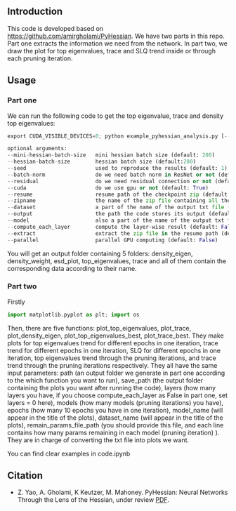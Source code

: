 
## Introduction
This code is developed based on <https://github.com/amirgholami/PyHessian>. We have two parts in this repo. Part one extracts the information we need from the network. In part two, we draw the plot for top eigenvalues, trace and SLQ trend inside or through each pruning iteration.


## Usage
### Part one

We can run the following code to get the top eigenvalue, trace and density top eigenvalues:

```python
export CUDA_VISIBLE_DEVICES=0; python example_pyhessian_analysis.py [--mini-hessian-batch-size] [--hessian-batch-size] [--seed] [--batch-norm] [--residual] [--cuda] [--resume] [--zipname] [--dataset] [--output] [--model] [--compute_each_layer] [--extract] [--parallel]

optional arguments:
--mini-hessian-batch-size   mini hessian batch size (default: 200)
--hessian-batch-size        hessian batch size (default:200)
--seed                      used to reproduce the results (default: 1)
--batch-norm                do we need batch norm in ResNet or not (default: True)
--residual                  do we need residual connection or not (default: True)
--cuda                      do we use gpu or not (default: True)
--resume                    resume path of the checkpoint zip (default: none, must be filled by user)
--zipname					the name of the zip file containing all the checkpoints you want to analysis (default: 'mnist.zip')
--dataset					a part of the name of the output txt file (default: 'mnist')
--output					the path the code stores its output (default: 'output')
--model						also a part of the name of the output txt file (default: 'fc1')
--compute_each_layer		compute the layer-wise result (default: False)
--extract					extract the zip file in the resume path (default: True)
--parallel					parallel GPU computing (default: False)
```

You will get an output folder containing 5 folders: density_eigen, density_weight, esd_plot, top_eigenvalues, trace and all of them contain the corresponding data according to their name.

### Part two

Firstly

```python
import matplotlib.pyplot as plt; import os

```

Then, there are five functions: plot_top_eigenvalues, plot_trace, plot_density_eigen, plot_top_eigenvalues_best, plot_trace_best. They make plots for top eigenvalues trend for different epochs in one iteration, trace trend for different epochs in one iteration, SLQ for different epochs in one iteration, top eigenvalues trend through the pruning iterations, and  trace trend through the pruning iterations respectively. They all have the same input parameters: path (an output folder we generate in part one according to the which function you want to run), save_path (the output folder containing the plots you want after running the code), layers (how many layers you have, if you choose compute_each_layer as False in part one, set layers = 0 here), models (how many models (pruning iterations) you have), epochs (how many 10 epochs you have in one iteration), model_name (will appear in the title of the plots), dataset_name (will appear in the title of the plots), remain_params_file_path (you should provide this file, and each line contains how many params remaining in each model (pruning iteration) ). They are in charge of converting the txt file into plots we want. 

You can find clear examples in code.ipynb

## Citation
* Z. Yao, A. Gholami, K Keutzer, M. Mahoney. PyHessian:  Neural Networks Through the Lens of the Hessian, under review [PDF](https://arxiv.org/pdf/1912.07145.pdf).


